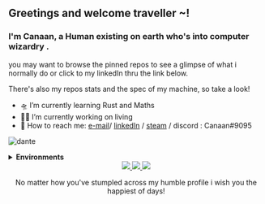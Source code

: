 ## Greetings and welcome traveller ~! 

### I'm Canaan, a Human existing on earth who's into computer wizardry .<br>

<div>
   <p>  you may want to browse the pinned repos to see a glimpse of what i normally do or click to my linkedIn thru the link below.</p>
    <p>There's also my repos stats and the spec of my machine, so take a look!</p>
   
</div>

<!--
**CanaanGM/CanaanGM** is122 a ✨ _special_ ✨ repository because its `README.md` (this file) appears on your GitHub profile.

Here are some ideas to ge1111t you started:1111

- 🔭 I’m currently working on ... D E A T H 
- 🌱 I’m currently learning ... E V E R Y T H I N G 
- 👯 I’m looking to collaborate on ... N O T H I N G 
- 🤔 I’m looking for help with ... L I F E
- 💬 Ask me about ...111
- 📫 How to reach me: ...  S U M M O N M E 
- 😄 Pronouns: ... dragon    
- 🌱 I’m currently learning everything~!
- ⚡ Fun fact: cold showers in the winter are awesome~!
-->

<!-- working @ . [Equiti group](https://www.linkedin.com/company/equiti-group/) --> 
<div >
   

   
- 🛸 I’m currently learning Rust and Maths 
- 🏴‍☠️ I’m currently working on living
- 💬 How to reach me: [e-mail](mailto:canaand1@gmail.com)/ [linkedIn](https://www.linkedin.com/in/canaangm) / [steam](https://steamcommunity.com/id/Reaka/) / discord : Canaan#9095
</div>

![dante](https://media0.giphy.com/media/C8fmt5rvfQZKU/giphy.gif?cid=ecf05e47ur8d56jyg97nawgx9z90iiex3ue6pbaxn26r6i5a&rid=giphy.gif&ct=g)   

<details>
    <summary><strong>Environments</strong></summary>
        <details>
            <summary><strong>Main PC</strong></summary>
            <ul>
                <li>Model: MSI Titan G75-SG</li>
                <li>CPU: i9-8950HK </li>
                <li>RAM: 80GB</li>
                <li>OS 1: Windows 11</li>
                <li>OS 2: Arch Linux</li>
                <li>OS 3: Ubuntu Linux</li>
            </ul>
            </details>
</details>

<div align="center">
  <a href="https://github.com/vn7n24fzkq/github-profile-summary-cards">
    <img src="https://github-profile-summary-cards.vercel.app/api/cards/stats?username=CanaanGM&theme=monokai" />
  </a>
  <a href="https://github.com/vn7n24fzkq/github-profile-summary-cards">
    <img src="https://github-profile-summary-cards.vercel.app/api/cards/repos-per-language?username=CanaanGM&theme=monokai" />
  </a>
  <a href="https://github.com/vn7n24fzkq/github-profile-summary-cards">
    <img src="https://github-profile-summary-cards.vercel.app/api/cards/profile-details?username=CanaanGM&theme=monokai" />
  </a>
</div>
<footer align="center">
    <p>No matter how you've stumpled across my humble profile i wish you the happiest of days!</p>
</footer>
